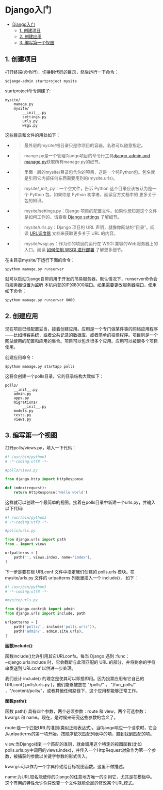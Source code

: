 # Django入门

- [Django入门](#django%E5%85%A5%E9%97%A8)
  - [1. 创建项目](#1-%E5%88%9B%E5%BB%BA%E9%A1%B9%E7%9B%AE)
  - [2. 创建应用](#2-%E5%88%9B%E5%BB%BA%E5%BA%94%E7%94%A8)
  - [3. 编写第一个视图](#3-%E7%BC%96%E5%86%99%E7%AC%AC%E4%B8%80%E4%B8%AA%E8%A7%86%E5%9B%BE)
  
## 1. 创建项目

打开终端(命令行)，切换到代码的目录，然后运行一下命令：

```shell
$django-admin startproject mysite
```

startproject命令创建了:

```shell
mysite/
    manage.py
    mysite/
        __init__.py
        settings.py
        urls.py
        wsgi.py
```

这些目录和文件的用处如下：

- >最外层的mysite/根目录只是你项目的容器，名称可以随意指定。
  
- >mange.py是一个管理Django项目的命令行工具[django-admin and manage.py](#2-数据库配置)获取所有manage.py的细节。
- >里面一层的mysite/目录包含你的项目，这是一个纯Python包。包名就是引用它内部任何东西需要用到的(mysite.urls)。
- >mysite\/\__init__.py：一个空文件，告诉 Python 这个目录应该被认为是一个 Python 包。如果你是 Python 初学者，阅读官方文档中的 更多关于包的知识。
- >mysite/settings.py：Django 项目的配置文件。如果你想知道这个文件是如何工作的，请查看 [Django settings](#) 了解细节。
- >mysite/urls.py：Django 项目的 URL 声明，就像你网站的“目录”。阅读 [URL调度器]() 文档来获取更多关于 URL 的内容。
- >mysite/wsgi.py：作为你的项目的运行在 WSGI 兼容的Web服务器上的入口。阅读 [如何使用 WSGI 进行部署]() 了解更多细节。

在主目录mysite/下运行下面的命令：

```shell
$python manage.py runserver
```

就可以启动Django自带的用于开发的简易服务器。默认情况下，runserver命令会将服务器设置为监听
本机内部的IP的8000端口。如果需要更改服务器端口，使用如下命令：

```shell
$python manage.py runserver 8080
```

## 2. 创建应用

现在项目已经配置妥当，接着创建应用。应用是一个专门做某件事的网络应用程序——比如博客系统，或者公共记录的数据库，或者简单的投票程序。项目则是一个网站使用的配置和应用的集合。项目可以包含很多个应用。应用可以被很多个项目使用。

创建应用命令：

```shell
$python manage.py startapp polls
```

这将会创建一个polls目录，它的目录结构大致如下：

```shell
polls/
    __init__.py
    admin.py
    apps.py
    migrations/
        __init__.py
    models.py
    tests.py
    views.py
```

## 3. 编写第一个视图

打开polls/views.py，填入一下代码：

```python
#! /usr/bin/python3
# -*-coding:utf8 -*-

#polls/views.py

from django.http import HttpResponse

def index(request):
    return HttpResponse('Hello world')
```

这样就可以创建一个最简单的视图。接着在polls目录中新建一个urls.py，并输入以下代码:

```python
#! /usr/bin/python3
# -*-coding:utf8 -*-

#polls/urls.py

from django.urls import path
from . import views

urlpatterns = [
    path('', views.index, name='index'),
]
```

下一步是要在根 URLconf 文件中指定我们创建的 polls.urls 模块。在 mysite/urls.py 文件的 urlpatterns 列表里插入一个 include()， 如下：

```python
#! /usr/bin/python3
# -*-coding:utf8 -*-

#mysite/urls.py

from django.contrib import admin
from django.urls import include, path

urlpatterns = [
    path('polls/', include('polls.urls')),
    path('admin/', admin.site.urls),
]
```

__函数include()__:

函数include()允许引用其它URLconfs。每当 Django 遇到 :func：~django.urls.include 时，它会截断与此项匹配的 URL 的部分，并将剩余的字符串发送到 URLconf 以供进一步处理。

我们设计 include() 的理念是使其可以即插即用。因为投票应用有它自己的 URLconf( polls/urls.py )，他们能够被放在 "/polls/" ， "/fun_polls/" ，"/content/polls/"，或者其他任何路径下，这个应用都能够正常工作。

__函数path()__:

函数 path() 具有四个参数，两个必须参数：route 和 view，两个可选参数：kwargs 和 name。现在，是时候来研究这些参数的含义了。

route:是一个匹配URL的准则(类似正则表达式)。当Django响应一个请求时，它会从urlpatterns的第一项开始，按顺序依次匹配列表中的项，直到找到匹配的项。

view:当Django找到一个匹配的准则，就会调用这个特定的视图函数(比如polls.urls.py中调用的views.index)，并传入一个HttpRequest对象作为第一个参数，被捕获的参数以关键字参数的形式传入。

kwargs:可以作为一个字典传递给目标视图函数。这里不做描述。

name:为URL取名能使你的Django的任意地方唯一的引用它，尤其是在模板中。这个有用的特性允许你只改变一个文件就能全局的修改某个URL模式。
